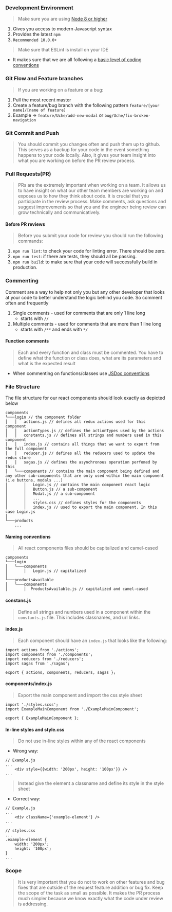 ### Development Environment
> Make sure you are using [Node 8 or higher](https://nodejs.org/en/download/)
1. Gives you access to modern Javascript syntax
2. Provides the latest `npm`
3. `Recommended 10.0.0+`

> Make sure that ESLint is install on your IDE
* It makes sure that we are all following a [basic level of coding conventions](https://eslint.org/docs/developer-guide/code-conventions)

### Git Flow and Feature branches
> If you are working on a feature or a bug:
1. Pull the most recent master
2. Create a feature/bug branch with the following pattern `feature/[your name]/[name of feature]`
3. Example => `feature/Uche/add-new-modal` or `bug/Uche/fix-broken-navigation`

### Git Commit and Push
> You should commit you changes often and push them up to github. This serves as a backup
for your code in the event something happens to your code locally. Also, it gives your
team insight into what you are working on before the PR review process.

### Pull Requests(PR)
> PRs are the extremely important when working on a team. It allows us to have insight
on what our other team members are working on and exposes us to how they think about
code. It is crucial that you participate in the review process. Make comments, ask
questions and suggest improvements so that you and the engineer being review can
grow technically and communicatively.
#### Before PR reviews
> Before you submit your code for review you should run the following commands:
1. `npm run lint`: to check your code for linting error. There should be zero.
2. `npm run test`: if there are tests, they should all be passing.
3. `npm run build`: to make sure that your code will successfully build in production.

### Commenting
Comment are a way to help not only you but any other developer that looks at your
code to better understand the logic behind you code. So comment often and frequently
1. Single comments - used for comments that are only 1 line long
    * starts with `//`
2. Multiple comments - used for comments that are more than 1 line long
    * starts with `/**` and ends with `*/`
#### Function comments
> Each and every function and class must be commented. You have to define what the
function or class does, what are its parameters and what is the expected result
* When commenting on functions/classes use [JSDoc conventions](http://usejsdoc.org/about-getting-started.html)

### File Structure
The file structure for our react components should look exactly as depicted below
```
components
└───login // the component folder
│   │   actions.js // defines all redux actions used for this component
│   │   actionTypes.js // defines the actionTypes used by the actions
│   │   constants.js // defines all strings and numbers used in this component
│   │   index.js // contains all things that we want to export from the full component
│   │   reducer.js // defines all the reducers used to update the redux store
│   │   sagas.js // defines the asynchronous operation perfomed by this
│   └───components // contains the main component being defined and any other sub-components that are only used within the main component (i.e buttons, modals ...)
│       │   Login.js // contains the main component react logic
│       │   Button.js // a sub-component
│       │   Modal.js // a sub-component
│       │   ...
│       │   styles.css // defines styles for the components
│       │   index.js // used to export the main component. In this case Login.js
│   
└───products
    ...
```
#### Naming conventions
> All react components files should be capitalized and camel-cased
```
components
└───login
│   └───components
│       │   Login.js // capitalized
│   
└───productsAvailable
│   └───components
│       │  ProductsAvailable.js // capitalized and camel-cased
```

#### constans.js
> Define all strings and numbers used in a component within the `constants.js` file.
This includes classnames, and url links.

#### index.js
> Each component should have an `index.js` that looks like the following:
```
import actions from './actions';
import components from './components';
import reducers from './reducers';
import sagas from './sagas';

export { actions, components, reducers, sagas };
```

#### components/index.js
> Export the main component and import the css style sheet
```
import './styles.scss';
import ExampleMainComponent from './ExampleMainComponent';

export { ExampleMainComponent };
```

#### In-line styles and style.css
> Do not use in-line styles within any of the react components

* Wrong way:
```
// Example.js
...
    <div style={{width: '200px', height: '100px'}} />
...
```
> Instead give the element a classname and define its style in the style sheet
* Correct way:
```
// Example.js
...
    <div className={'example-element'} />
...
```
```
// styles.css
...
.example-element {
    width: '200px';
    height: '100px';
}
...
```

### Scope
> It is very important that you do not to work on other features and bug fixes that
are outside of the request feature addition or bug fix. Keep the scope of the task
as small as possible. It makes the PR process much simpler because we know exactly
what the code under review is addressing.
